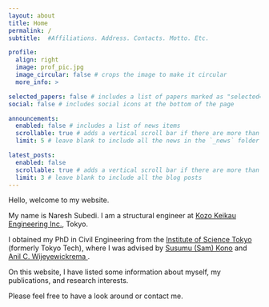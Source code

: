 ```yaml
---
layout: about
title: Home
permalink: /
subtitle:  #Affiliations. Address. Contacts. Motto. Etc.

profile:
  align: right
  image: prof_pic.jpg
  image_circular: false # crops the image to make it circular
  more_info: >

selected_papers: false # includes a list of papers marked as "selected={true}"
social: false # includes social icons at the bottom of the page

announcements:
  enabled: false # includes a list of news items
  scrollable: true # adds a vertical scroll bar if there are more than 3 news items
  limit: 5 # leave blank to include all the news in the `_news` folder

latest_posts:
  enabled: false
  scrollable: true # adds a vertical scroll bar if there are more than 3 new posts items
  limit: 3 # leave blank to include all the blog posts
---
```



Hello, welcome to my website. 

My name is Naresh Subedi. I am a structural engineer at <a href="https://www.kke.co.jp/en/">Kozo Keikau Engineering Inc.</a>, Tokyo.

I obtained my PhD in Civil Engineering from the <a href="https://www.isct.ac.jp/en">Institute of Science Tokyo</a> (formerly Tokyo Tech), where I was advised by <a href="https://www.kono.first.iir.titech.ac.jp/">Susumu (Sam) Kono</a> and <a href="https://scholar.google.com/citations?user=UzGGGNQAAAAJ&hl=en"> Anil C. Wijeyewickrema </a>.  

On this website, I have listed some information about myself, my publications, and research interests. 

Please feel free to have a look around or contact me.